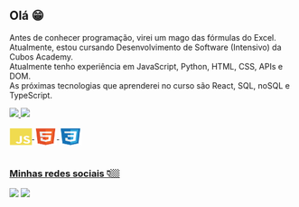 ## Olá 😁
Antes de conhecer programação, virei um mago das fórmulas do Excel.<br>
Atualmente, estou cursando Desenvolvimento de Software (Intensivo) da Cubos Academy.<br>
Atualmente tenho experiência em JavaScript, Python, HTML, CSS, APIs e DOM.<br>
As próximas tecnologias que aprenderei no curso são React, SQL, noSQL e TypeScript.

 <div>
   <a href="https://github.com/thiago-granja">
   <img height="180em" src="https://github-readme-stats.vercel.app/api?username=thiago-granja&show_icons=true&theme=tokyonight&include_all_commits=true&count_private=true"/>
   <img height="180em" src="https://github-readme-stats.vercel.app/api/top-langs/?username=thiago-granja&layout=compact&langs_count=6&theme=omni"/>

</div>
<div style="display: inline_block"><br>
  <img align="center" alt="Js" height="30" width="40" src="https://raw.githubusercontent.com/devicons/devicon/master/icons/javascript/javascript-plain.svg">
  <img align="center" alt="HTML" height="30" width="40" src="https://raw.githubusercontent.com/devicons/devicon/master/icons/html5/html5-original.svg">
  <img align="center" alt="CSS" height="30" width="40" src="https://raw.githubusercontent.com/devicons/devicon/master/icons/css3/css3-original.svg">
</div>
 
 <br>
 
  ### Minhas redes sociais 👇🏼
 
<div> 
  <a href="https://instagram.com/thiagoaagranja" target="_blank"><img src="https://img.shields.io/badge/-Instagram-%23E4405F?style=for-the-badge&logo=instagram&logoColor=white" target="_blank"></a>
  <a href="https://www.linkedin.com/in/thiagoaagranja" target="_blank"><img src="https://img.shields.io/badge/-LinkedIn-%230077B5?style=for-the-badge&logo=linkedin&logoColor=white" target="_blank"></a>

</div>
